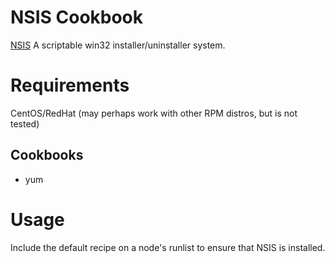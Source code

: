 NSIS Cookbook
==============
[NSIS](http://nsis.sourceforge.net/) A scriptable win32 installer/uninstaller system.

Requirements
============

CentOS/RedHat (may perhaps work with other RPM distros, but is not tested)

Cookbooks
---------

* yum

Usage
=====

Include the default recipe on a node's runlist to ensure that NSIS is installed.
